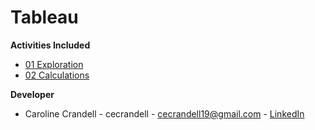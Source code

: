 # Tableau

**Activities Included**

- [01 Exploration](/Code%20Samples/Tableau/01%20Exploration)
- [02 Calculations](/Code%20Samples/Tableau/02%20Calculations)

**Developer**

- Caroline Crandell - cecrandell - cecrandell19@gmail.com - [LinkedIn](https://www.linkedin.com/in/carolinecrandell/)
